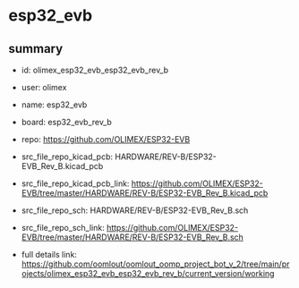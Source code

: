 # esp32_evb
 
## summary 
* id: olimex_esp32_evb_esp32_evb_rev_b
* user: olimex
* name: esp32_evb
* board: esp32_evb_rev_b
* repo: https://github.com/OLIMEX/ESP32-EVB
* src_file_repo_kicad_pcb: HARDWARE/REV-B/ESP32-EVB_Rev_B.kicad_pcb
* src_file_repo_kicad_pcb_link: https://github.com/OLIMEX/ESP32-EVB/tree/master/HARDWARE/REV-B/ESP32-EVB_Rev_B.kicad_pcb


* src_file_repo_sch: HARDWARE/REV-B/ESP32-EVB_Rev_B.sch
* src_file_repo_sch_link: https://github.com/OLIMEX/ESP32-EVB/tree/master/HARDWARE/REV-B/ESP32-EVB_Rev_B.sch
* full details link: https://github.com/oomlout/oomlout_oomp_project_bot_v_2/tree/main/projects/olimex_esp32_evb_esp32_evb_rev_b/current_version/working  







